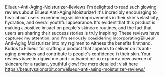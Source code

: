 Ellueur-Anti-Aging-Moisturizer-Reviews
I'm delighted to read such glowing reviews about Ellueur Anti-Aging Moisturizer! It's incredibly encouraging to hear about users experiencing visible improvements in their skin's elasticity, hydration, and overall youthful appearance.
It's evident that this product is making a positive impact on people's skincare routines, and the fact that users are sharing their success stories is truly inspiring. These reviews have captured my attention, and I'm seriously considering incorporating Ellueur Anti-Aging Moisturizer into my regimen to witness the benefits firsthand. Kudos to Ellueur for crafting a product that appears to deliver on its anti-aging promises and contribute to people's confidence in their skin. Your reviews have intrigued me and motivated me to explore a new avenue of skincare for a radiant, youthful glow!
foe more detailed : visit here
https://beautysalonorbit.com/ellueur-anti-aging-moisturizer-reviews/
